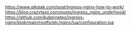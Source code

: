 https://www.qikqiak.com/post/ingress-nginx-how-to-work/
https://blog.crazytaxii.com/posts/ingress_nginx_underhood/
https://github.com/kubernetes/ingress-nginx/blob/main/rootfs/etc/nginx/lua/configuration.lua

